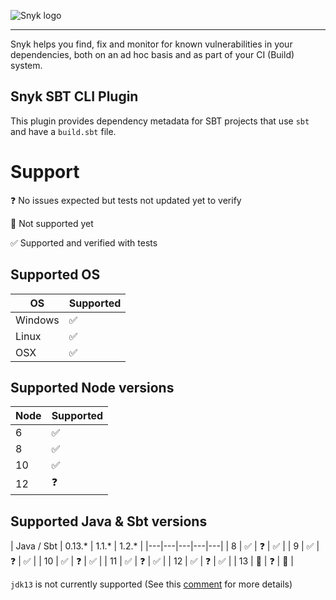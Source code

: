 ![Snyk logo](https://snyk.io/style/asset/logo/snyk-print.svg)

***

Snyk helps you find, fix and monitor for known vulnerabilities in your dependencies, both on an ad hoc basis and as part of your CI (Build) system.

## Snyk SBT CLI Plugin

This plugin provides dependency metadata for SBT projects that use `sbt` and have a `build.sbt` file.



# Support

❓ No issues expected but tests not updated yet to verify

🚫 Not supported yet

✅ Supported and verified with tests

## Supported OS

| OS  |  Supported |
|---|---|
| Windows  | ✅|
| Linux  | ✅|
| OSX  | ✅|

## Supported Node versions

| Node  |  Supported |
|---|---|
| 6  | ✅|
| 8  | ✅|
| 10  | ✅|
| 12  | ❓|

## Supported Java & Sbt versions

| Java / Sbt  | 0.13.*  | 1.1.*  |  1.2.* |
|---|---|---|---|---|
| 8  |  ✅ |  ❓ |  ✅ |
| 9  | ✅  | ❓ |  ✅ |
| 10  |  ✅ | ❓ |  ✅ |
| 11  |  ✅ |  ❓ |  ✅ |
| 12  |  ✅ |  ❓ |  ✅ |
| 13  |  🚫 |  ❓ |  🚫 |

`jdk13` is not currently supported (See this [comment](https://github.com/snyk/snyk-sbt-plugin/pull/61#issuecomment-521356342) for more details)
